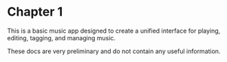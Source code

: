 # Chapter 1

This is a basic music app designed to create a unified interface for playing, editing, tagging, and managing music.

These docs are very preliminary and do not contain any useful information.
